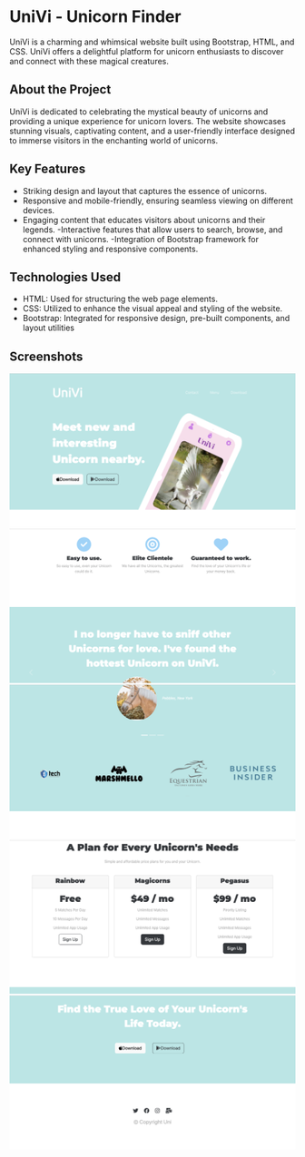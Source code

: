 # UniVi - Unicorn Finder
UniVi is a charming and whimsical website built using Bootstrap, HTML, and CSS. UniVi offers a delightful platform for unicorn enthusiasts to discover and connect with these magical creatures.

## About the Project
UniVi is dedicated to celebrating the mystical beauty of unicorns and providing a unique experience for unicorn lovers. The website showcases stunning visuals, captivating content, and a user-friendly interface designed to immerse visitors in the enchanting world of unicorns.

## Key Features
- Striking design and layout that captures the essence of unicorns.
- Responsive and mobile-friendly, ensuring seamless viewing on different devices.
- Engaging content that educates visitors about unicorns and their legends.
-Interactive features that allow users to search, browse, and connect with unicorns.
-Integration of Bootstrap framework for enhanced styling and responsive components.

## Technologies Used
- HTML: Used for structuring the web page elements.
- CSS: Utilized to enhance the visual appeal and styling of the website.
- Bootstrap: Integrated for responsive design, pre-built components, and layout utilities

## Screenshots
![Screenshot 1](1.png)
![Screenshot 2](2.png)
![Screenshot 3](3.png)
![Screenshot 4](4.png)
![Screenshot 5](5.png)